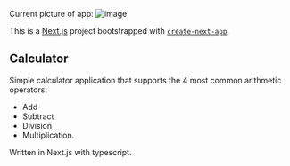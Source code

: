 Current picture of app:
![image](https://github.com/user-attachments/assets/c00fe3c7-174d-4468-8deb-1037e76084c1)


This is a [Next.js](https://nextjs.org/) project bootstrapped with [`create-next-app`](https://github.com/vercel/next.js/tree/canary/packages/create-next-app).

## Calculator

Simple calculator application that supports the 4 most common arithmetic operators:
* Add
* Subtract
* Division
* Multiplication.

Written in Next.js with typescript.
